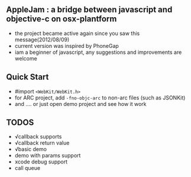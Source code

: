 AppleJam : a bridge between javascript and objective-c on osx-plantform
-----------
* the project became active again since you saw this message(2012/08/09)
* current version was inspired by PhoneGap
* iam a beginner of javascript, any suggestions and improvements are welcome


Quick Start
-----------
* #import `<WebKit/WebKit.h>`
* for ARC project, add `-fno-objc-arc` to non-arc files (such as JSONKit)
* and .... or just open demo project and see how it work

TODOS
-----------
* √callback supports
* √callback return value
* √basic demo
* demo with params support
* xcode debug support
* call queue